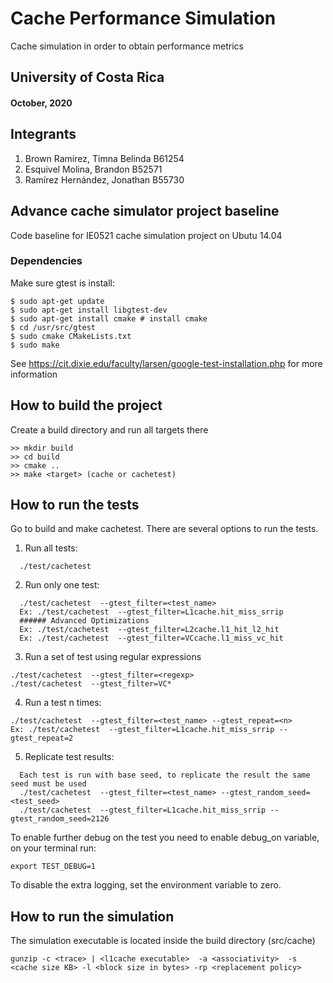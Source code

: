 # Cache Performance Simulation
 Cache simulation in order to obtain performance metrics

## University of Costa Rica
#### October, 2020


## Integrants
1. Brown Ramírez, Timna Belinda  B61254
2. Esquivel Molina, Brandon B52571
3. Ramírez Hernández, Jonathan B55730


## Advance cache simulator project baseline

Code baseline for IE0521 cache simulation project on Ubutu 14.04 

### Dependencies
Make sure gtest is install:
```
$ sudo apt-get update
$ sudo apt-get install libgtest-dev
$ sudo apt-get install cmake # install cmake
$ cd /usr/src/gtest
$ sudo cmake CMakeLists.txt
$ sudo make
```
See https://cit.dixie.edu/faculty/larsen/google-test-installation.php for more information

## How to build the project
Create a build directory and run all targets there
```
>> mkdir build
>> cd build
>> cmake ..
>> make <target> (cache or cachetest)
```
## How to run the tests
Go to build and make cachetest. There are several options to run the tests.

1. Run all tests:
```
  ./test/cachetest
```
2. Run only one test:
```
  ./test/cachetest  --gtest_filter=<test_name>
  Ex: ./test/cachetest  --gtest_filter=L1cache.hit_miss_srrip
  ###### Advanced Optimizations
  Ex: ./test/cachetest  --gtest_filter=L2cache.l1_hit_l2_hit
  Ex: ./test/cachetest  --gtest_filter=VCcache.l1_miss_vc_hit
```
3. Run a set of test using regular expressions
```
./test/cachetest  --gtest_filter=<regexp>
./test/cachetest  --gtest_filter=VC*
```
4. Run a test n times:
```
./test/cachetest  --gtest_filter=<test_name> --gtest_repeat=<n>
Ex: ./test/cachetest  --gtest_filter=L1cache.hit_miss_srrip --gtest_repeat=2
```
5. Replicate test results:
```
  Each test is run with base seed, to replicate the result the same seed must be used
  ./test/cachetest  --gtest_filter=<test_name> --gtest_random_seed=<test_seed>
  ./test/cachetest  --gtest_filter=L1cache.hit_miss_srrip --gtest_random_seed=2126
```  
To enable further debug on the test you need to enable debug_on variable, on your terminal
run:
```
export TEST_DEBUG=1
```
To disable the extra logging, set the  environment variable to zero.

## How to run the simulation
The simulation executable is located inside the build directory (src/cache)
```
gunzip -c <trace> | <l1cache executable>  -a <associativity>  -s <cache size KB> -l <block size in bytes> -rp <replacement policy>
```


